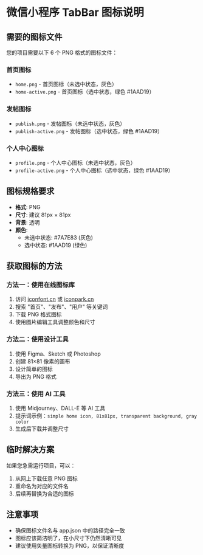 # 微信小程序 TabBar 图标说明

## 需要的图标文件

您的项目需要以下 6 个 PNG 格式的图标文件：

### 首页图标
- `home.png` - 首页图标（未选中状态，灰色）
- `home-active.png` - 首页图标（选中状态，绿色 #1AAD19）

### 发帖图标
- `publish.png` - 发帖图标（未选中状态，灰色）
- `publish-active.png` - 发帖图标（选中状态，绿色 #1AAD19）

### 个人中心图标
- `profile.png` - 个人中心图标（未选中状态，灰色）
- `profile-active.png` - 个人中心图标（选中状态，绿色 #1AAD19）

## 图标规格要求

- **格式**: PNG
- **尺寸**: 建议 81px × 81px
- **背景**: 透明
- **颜色**: 
  - 未选中状态: #7A7E83 (灰色)
  - 选中状态: #1AAD19 (绿色)

## 获取图标的方法

### 方法一：使用在线图标库
1. 访问 [iconfont.cn](https://www.iconfont.cn/) 或 [iconpark.cn](https://iconpark.cn/)
2. 搜索 "首页"、"发布"、"用户" 等关键词
3. 下载 PNG 格式图标
4. 使用图片编辑工具调整颜色和尺寸

### 方法二：使用设计工具
1. 使用 Figma、Sketch 或 Photoshop
2. 创建 81×81 像素的画布
3. 设计简单的图标
4. 导出为 PNG 格式

### 方法三：使用 AI 工具
1. 使用 Midjourney、DALL-E 等 AI 工具
2. 提示词示例：`simple home icon, 81x81px, transparent background, gray color`
3. 生成后下载并调整尺寸

## 临时解决方案

如果您急需运行项目，可以：
1. 从网上下载任意 PNG 图标
2. 重命名为对应的文件名
3. 后续再替换为合适的图标

## 注意事项

- 确保图标文件名与 app.json 中的路径完全一致
- 图标应该简洁明了，在小尺寸下仍然清晰可见
- 建议使用矢量图标转换为 PNG，以保证清晰度

